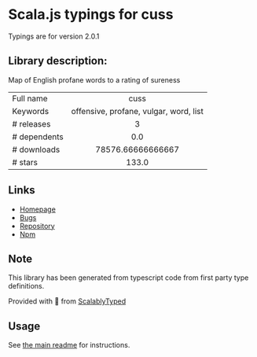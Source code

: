 
# Scala.js typings for cuss

Typings are for version 2.0.1

## Library description:
Map of English profane words to a rating of sureness

|                    |                 |
| ------------------ | :-------------: |
| Full name          | cuss |
| Keywords           | offensive, profane, vulgar, word, list |
| # releases         | 3 |
| # dependents       | 0.0 |
| # downloads        | 78576.66666666667 |
| # stars            | 133.0 |

## Links
- [Homepage](https://github.com/words/cuss#readme)
- [Bugs](https://github.com/words/cuss/issues)
- [Repository](https://github.com/words/cuss)
- [Npm](https://www.npmjs.com/package/cuss)
    


## Note
This library has been generated from typescript code from first party type definitions.

Provided with :purple_heart: from [ScalablyTyped](https://github.com/oyvindberg/ScalablyTyped)

## Usage
See [the main readme](../../readme.md) for instructions.


